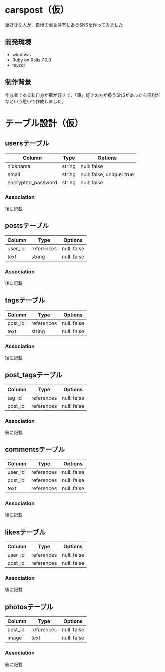 # carspost（仮）

車好きな人が、自慢の車を共有しあうSNSを作ってみました

## 開発環境

* windows
* Ruby on Rails   7.0.0
* mysql 

## 制作背景

作成者である私自身が車が好きで、「車」好きの方が扱うSNSがあったら便利だなという思いで作成しました。

# テーブル設計（仮）

## usersテーブル

| Column             | Type   | Options     |
| ------------------ | ------ | ----------- |
| nickname           | string | null: false |
| email              | string | null: false, unique: true |
| encrypted_password | string | null: false |

### Association

後に記載

## postsテーブル

| Column        | Type       | Options     |
| ------------- | ---------- | ----------- |
| user_id       | references | null: false |
| text          | string     | null: false |

### Association

後に記載

## tagsテーブル

| Column        | Type       | Options     |
| ------------- | ---------- | ----------- |
| post_id       | references | null: false |
| text          | string     | null: false |

### Association

後に記載

## post_tagsテーブル

| Column        | Type       | Options     |
| ------------- | ---------- | ----------- |
| tag_id        | references | null: false |
| post_id       | references | null: false |

### Association

後に記載

## commentsテーブル

| Column        | Type       | Options     |
| ------------- | ---------- | ----------- |
| user_id       | references | null: false |
| post_id       | references | null: false |
| text          | references | null: false |

### Association

後に記載

## likesテーブル

| Column        | Type       | Options     |
| ------------- | ---------- | ----------- |
| user_id       | references | null: false |
| post_id       | references | null: false |

### Association

後に記載

## photosテーブル

| Column        | Type       | Options     |
| ------------- | ---------- | ----------- |
| post_id       | references | null: false |
| image         | text       | null: false |

### Association

後に記載